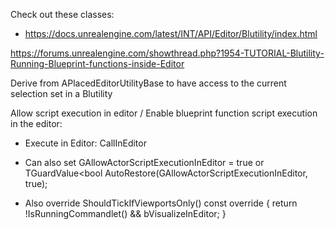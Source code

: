Check out these classes:

- <https://docs.unrealengine.com/latest/INT/API/Editor/Blutility/index.html>

<https://forums.unrealengine.com/showthread.php?1954-TUTORIAL-Blutility-Running-Blueprint-functions-inside-Editor>

Derive from APlacedEditorUtilityBase to have access to the current selection set in a Blutility

Allow script execution in editor / Enable blueprint function script execution in the editor:

- Execute in Editor: CallInEditor

- Can also set GAllowActorScriptExecutionInEditor = true or TGuardValue&lt;bool AutoRestore(GAllowActorScriptExecutionInEditor, true);

- Also override ShouldTickIfViewportsOnly() const override { return !IsRunningCommandlet() && bVisualizeInEditor; }
